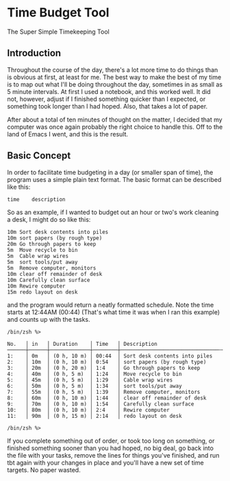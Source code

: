 # Time Budget Tool

The Super Simple Timekeeping Tool

## Introduction

Throughout the course of the day, there's a lot more time to do things than is
obvious at first, at least for me. The best way to make the best of my time is
to map out what I'll be doing throughout the day, sometimes in as small as 5
minute intervals. At first I used a notebook, and this worked well. It did not,
however, adjust if I finished something quicker than I expected, or something 
took longer than I had hoped. Also, that takes a lot of paper.

After about a total of ten minutes of thought on the matter, I decided that my
computer was once again probably the right choice to handle this. Off to the
land of Emacs I went, and this is the result.

## Basic Concept

In order to facilitate time budgeting in a day (or smaller span of time), the
program uses a simple plain text format. The basic format can be described like
this:

    time	description

So as an example, if I wanted to budget out an hour or two's work cleaning a
desk, I might do so like this:

	10m	Sort desk contents into piles
	10m	sort papers (by rough type)
	20m Go through papers to keep
	5m	Move recycle to bin
	5m	Cable wrap wires
	5m	sort tools/put away
	5m	Remove computer, monitors
	10m clear off remainder of desk
	10m Carefully clean surface
	10m	Rewire computer
	15m redo layout on desk

and the program would return a neatly formatted schedule. Note the time starts
at 12:44AM (00:44) (That's what time it was when I ran this example) and counts
up with the tasks.

    /bin/zsh %>
    
    No.   │ in   │ Duration    │ Time   │ Description                  
    ──────┼──────┼─────────────┼────────┼────────────────────────────────╌╌┄┈
    1:    │ 0m   │ (0 h, 10 m) │ 00:44  │ Sort desk contents into piles
    2:    │ 10m  │ (0 h, 10 m) │ 0:54   │ sort papers (by rough type)
    3:    │ 20m  │ (0 h, 20 m) │ 1:4    │ Go through papers to keep
    4:    │ 40m  │ (0 h, 5 m)  │ 1:24   │ Move recycle to bin
    5:    │ 45m  │ (0 h, 5 m)  │ 1:29   │ Cable wrap wires
    6:    │ 50m  │ (0 h, 5 m)  │ 1:34   │ sort tools/put away
    7:    │ 55m  │ (0 h, 5 m)  │ 1:39   │ Remove computer, monitors
    8:    │ 60m  │ (0 h, 10 m) │ 1:44   │ clear off remainder of desk
    9:    │ 70m  │ (0 h, 10 m) │ 1:54   │ Carefully clean surface
    10:   │ 80m  │ (0 h, 10 m) │ 2:4    │ Rewire computer
    11:   │ 90m  │ (0 h, 15 m) │ 2:14   │ redo layout on desk
    
	/bin/zsh %>

If you complete something out of order, or took too long on something, or
finished something sooner than you had hoped, no big deal, go back into the
file with your tasks, remove the lines for things you've finished, and run tbt
again with your changes in place and you'll have a new set of time targets. No
paper wasted.
